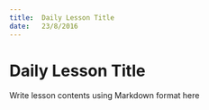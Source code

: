 ```yaml
---
title:  Daily Lesson Title
date:   23/8/2016
---
```


# Daily Lesson Title

Write lesson contents using Markdown format here